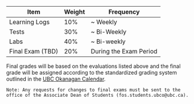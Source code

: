 | Item             | Weight | Frequency              |
|------------------|--------|------------------------|
| Learning Logs    | 10%    | ~ Weekly               |
| Tests            | 30%    | ~ Bi-Weekly            |
| Labs             | 40%    | ~ Bi-weekly            |
| Final Exam (TBD) | 20%    | During the Exam Period |

Final grades will be based on the evaluations listed above and the final grade will be assigned according to the standardized grading system outlined in the [UBC Okanagan Calendar](http://okanagan.students.ubc.ca/calendar/).

```{note}
Note: Any requests for changes to final exams must be sent to the office of the Associate Dean of Students (fos.students.ubco@ubc.ca).
```